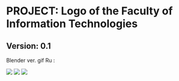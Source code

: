 <!DOCTYPT html>
<html>
  <head>
  </head>

  <body>
    <h1>PROJECT: Logo of the Faculty of Information Technologies</h1>
    <h2>Version: 0.1 </h2>
    <p>Blender ver. gif Ru :</p>
    <div items="center">
      <img src="https://github.com/user-attachments/assets/e6d0e3dc-7b4c-4f7f-9b97-f688bdf1a5cc">
      <img src="https://github.com/user-attachments/assets/95601847-d22c-427c-99ca-953c56228d16">
      <img src="https://github.com/user-attachments/assets/6664b346-2bb6-4761-8c67-1a78a71a5168">
    </div>
  </body>
  
</html>

<!--
![Ru](https://github.com/user-attachments/assets/e6d0e3dc-7b4c-4f7f-9b97-f688bdf1a5cc)
![ru](https://github.com/user-attachments/assets/95601847-d22c-427c-99ca-953c56228d16)
![NVGU_RU](https://github.com/user-attachments/assets/6664b346-2bb6-4761-8c67-1a78a71a5168)

-->
